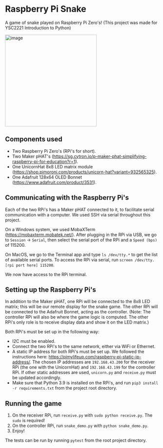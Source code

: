 # Raspberry Pi Snake

A game of snake played on Raspberry Pi Zero's!
(This project was made for YSC2221 Introduction to Python)

<img width="300" alt="image" src="https://user-images.githubusercontent.com/70936859/162477682-a27cdc2b-f1f8-4c79-89dc-e5619e063397.png">

## Components used

- Two Raspberry Pi Zero's (RPi's for short).
- Two Maker pHAT's (https://sg.cytron.io/p-maker-phat-simplifying-raspberry-pi-for-education?r=1).
- One UnicornHat 8x8 LED matrix module (https://shop.pimoroni.com/products/unicorn-hat?variant=932565325).
- One Adafruit 128x64 OLED Bonnet (https://www.adafruit.com/product/3531).

## Communicating with the Raspberry Pi's

Each of the two RPi's has a Maker pHAT connected to it, to facilitate serial communication with a computer. We used SSH via serial throughout this project.

On a Windows system, we used MobaXTerm (https://mobaxterm.mobatek.net/). After plugging in the RPi via USB, we go to `Session` -> `Serial`, then select the serial port of the RPi and a `Speed (bps)` of 115200.

On MacOS, we go to the Terminal app and type `ls /dev/tty.*` to get the list of available serial ports. To access the RPi via serial, run `screen /dev/tty.[rpi port here] 115200`.

We now have access to the RPi terminal.

## Setting up the Raspberry Pi's

In addition to the Maker pHAT, one RPi will be connected to the 8x8 LED matrix; this will be our remote display for the snake game. The other RPi will be connected to the Adafruit Bonnet, acting as the controller. (Note: The controller RPi will also be where the game logic is computed. The other RPi's only role is to receive display data and show it on the LED matrix.)

Both RPi's must be set up in the following way:

- I2C must be enabled.
- Connect the two RPi's to the same network, either via WiFi or Ethernet.
- A static IP address for both RPi's must be set up. We followed the instructions here: https://pimylifeup.com/raspberry-pi-static-ip-address/. The chosen IP addresses are `192.168.43.200` for the receiver RPi (the one with the UnicornHat) and `192.168.43.199` for the controller RPi. If other static addresses are used, `unicorn.py` and `receive.py` must be updated accordingly.
- Make sure that Python 3.9 is installed on the RPi's, and run `pip3 install -r requirements.txt` from the project root directory.

## Running the game

1. On the receiver RPi, run `receive.py` with `sudo python receive.py`. The `sudo` is required!
2. On the controller RPi, run `snake_demo.py` with `python snake_demo.py`.
3. Enjoy!

The tests can be run by running `pytest` from the root project directory.

